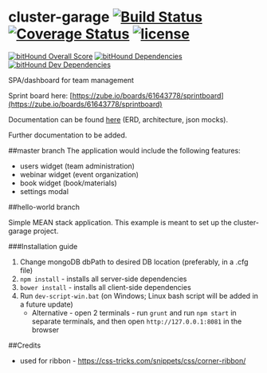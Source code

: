 # cluster-garage [![Build Status](https://travis-ci.org/xR86/cluster-garage.svg?branch=master)](https://travis-ci.org/xR86/cluster-garage) [![Coverage Status](https://coveralls.io/repos/github/xR86/cluster-garage/badge.svg?branch=master&no-cache)](https://coveralls.io/github/xR86/cluster-garage?branch=master) [![license](https://img.shields.io/badge/license-MIT-blue.svg?maxAge=2592000)](https://github.com/xR86/cluster-garage/blob/master/LICENSE)


[![bitHound Overall Score](https://www.bithound.io/github/xR86/cluster-garage/badges/score.svg)](https://www.bithound.io/github/xR86/cluster-garage) [![bitHound Dependencies](https://www.bithound.io/github/xR86/cluster-garage/badges/dependencies.svg)](https://www.bithound.io/github/xR86/cluster-garage/master/dependencies/npm) [![bitHound Dev Dependencies](https://www.bithound.io/github/xR86/cluster-garage/badges/devDependencies.svg)](https://www.bithound.io/github/xR86/cluster-garage/master/dependencies/npm)

SPA/dashboard for team management

Sprint board here: [https://zube.io/boards/61643778/sprintboard](https://zube.io/boards/61643778/sprintboard)

Documentation can be found [here](https://github.com/xR86/cluster-garage/tree/hello-world/_documentation) (ERD, architecture, json mocks).

Further documentation to be added.

##master branch
The application would include the following features:
- users widget (team administration)
- webinar widget (event organization)
- book widget (book/materials)
- settings modal


##hello-world branch

Simple MEAN stack application.
This example is meant to set up the cluster-garage project.



###Installation guide
1. Change mongoDB dbPath to desired DB location (preferably, in a .cfg file)
2. `npm install` - installs all server-side dependencies
3. `bower install` - installs all client-side dependencies
4. Run `dev-script-win.bat` (on Windows; Linux bash script will be added in a future update)
	* Alternative - open 2 terminals - run `grunt` and run `npm start` in separate terminals, and then open `http://127.0.0.1:8081` in the browser


##Credits
- used for ribbon - https://css-tricks.com/snippets/css/corner-ribbon/
